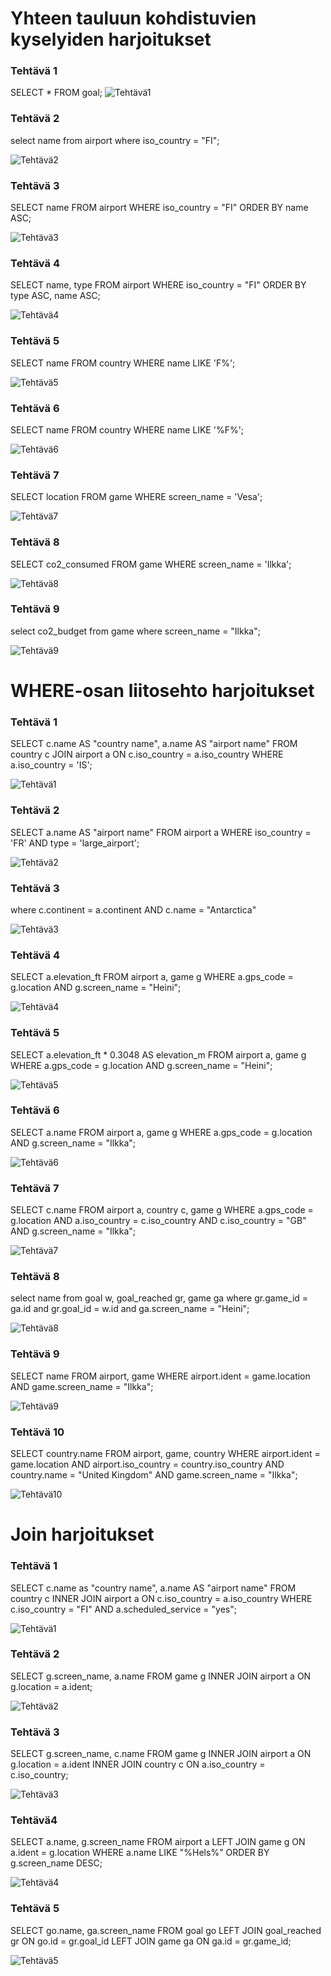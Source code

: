 # Yhteen tauluun kohdistuvien kyselyiden harjoitukset

### Tehtävä 1
SELECT * FROM goal; 
![Tehtävä1](Images/Tentti2_Tehtävä1.png)

### Tehtävä 2
select name from airport where iso_country = "FI";

![Tehtävä2](Images/Tentti2_Tehtävä2.png)

### Tehtävä 3
SELECT name FROM airport WHERE iso_country = "FI" ORDER BY name ASC;

![Tehtävä3](Images/Tentti2_Tehtävä3.png)

### Tehtävä 4
SELECT name, type FROM airport WHERE iso_country = "FI" ORDER BY type ASC, name ASC;

![Tehtävä4](Images/Tentti2_Tehtävä4.png)

### Tehtävä 5
SELECT name FROM country WHERE name LIKE 'F%';

![Tehtävä5](Images/Tentti2_Tehtävä5.png)

### Tehtävä 6
SELECT name FROM country WHERE name LIKE '%F%';

![Tehtävä6](Images/Tentti2_Tehtävä6.png)

### Tehtävä 7
SELECT location FROM game WHERE screen_name = 'Vesa';

![Tehtävä7](Images/Tentti2_Tehtävä7.png)

### Tehtävä 8
SELECT co2_consumed FROM game WHERE screen_name = 'Ilkka';

![Tehtävä8](Images/Tentti2_Tehtävä8.png)

### Tehtävä 9
select co2_budget from game where screen_name = "Ilkka";

![Tehtävä9](Images/Tentti2_Tehtävä9.png)





# WHERE-osan liitosehto harjoitukset

### Tehtävä 1
SELECT c.name AS "country name", a.name AS "airport name" FROM country c JOIN airport a ON c.iso_country = a.iso_country WHERE a.iso_country = 'IS';

![Tehtävä1](Images/Tentti3_Tehtävä1.png)

### Tehtävä 2
SELECT a.name AS "airport name" FROM airport a WHERE iso_country = 'FR' AND type = 'large_airport';

![Tehtävä2](Images/Tentti3_Tehtävä2.png)

### Tehtävä 3
where c.continent = a.continent AND c.name = "Antarctica"

![Tehtävä3](Images/Tentti3_Tehtävä3.png)

### Tehtävä 4
SELECT a.elevation_ft FROM airport a, game g WHERE a.gps_code = g.location AND g.screen_name = "Heini";

![Tehtävä4](Images/Tentti3_Tehtävä4.png)

### Tehtävä 5
SELECT a.elevation_ft * 0.3048 AS elevation_m FROM airport a, game g WHERE a.gps_code = g.location AND g.screen_name = "Heini";

![Tehtävä5](Images/Tentti3_Tehtävä5.png)

### Tehtävä 6
SELECT a.name FROM airport a, game g WHERE a.gps_code = g.location AND g.screen_name = "Ilkka";

![Tehtävä6](Images/Tentti3_Tehtävä6.png)

### Tehtävä 7
SELECT c.name FROM airport a, country c, game g WHERE a.gps_code = g.location AND a.iso_country = c.iso_country AND c.iso_country = "GB" AND g.screen_name = "Ilkka";

![Tehtävä7](Images/Tentti3_Tehtävä7.png)

### Tehtävä 8
select name from goal w, goal_reached gr, game ga where gr.game_id = ga.id and gr.goal_id = w.id and ga.screen_name = "Heini";

![Tehtävä8](Images/Tentti3_Tehtävä8.png)

### Tehtävä 9
SELECT name FROM airport, game WHERE airport.ident = game.location AND game.screen_name = "Ilkka";

![Tehtävä9](Images/Tentti3_Tehtävä9.png)

### Tehtävä 10
SELECT country.name FROM airport, game, country WHERE airport.ident = game.location AND airport.iso_country = country.iso_country AND country.name = "United Kingdom" AND game.screen_name = "Ilkka";

![Tehtävä10](Images/Tentti3_Tehtävä10.png)





# Join harjoitukset

### Tehtävä 1
SELECT c.name as "country name", a.name AS "airport name" FROM country c INNER JOIN airport a ON c.iso_country = a.iso_country WHERE c.iso_country = "FI" AND a.scheduled_service = "yes";

![Tehtävä1](Images/Tentti4_Tehtävä1.png)

### Tehtävä 2
SELECT g.screen_name, a.name FROM game g INNER JOIN airport a ON g.location = a.ident;

![Tehtävä2](Images/Tentti4_Tehtävä2.png)

### Tehtävä 3
SELECT g.screen_name, c.name FROM game g INNER JOIN airport a ON g.location = a.ident INNER JOIN country c ON a.iso_country = c.iso_country;

![Tehtävä3](Images/Tentti4_Tehtävä3.png)

### Tehtävä4
SELECT a.name, g.screen_name FROM airport a LEFT JOIN game g ON a.ident = g.location WHERE a.name LIKE "%Hels%" ORDER BY g.screen_name DESC;

![Tehtävä4](Images/Tentti4_Tehtävä4.png)

### Tehtävä 5
SELECT go.name, ga.screen_name FROM goal go LEFT JOIN goal_reached gr ON go.id = gr.goal_id LEFT JOIN game ga ON ga.id = gr.game_id;

![Tehtävä5](Images/Tentti4_tehtävä5.png)
